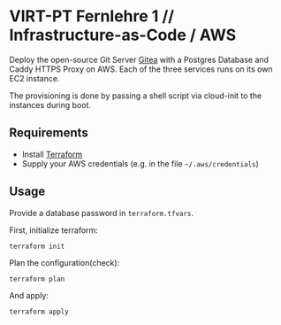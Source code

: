 # VIRT-PT Fernlehre 1 // Infrastructure-as-Code / AWS

Deploy the open-source Git Server [Gitea](https://gitea.io)
with a Postgres Database and Caddy HTTPS Proxy on AWS.
Each of the three services runs on its own EC2 instance.

The provisioning is done by passing a shell script via
cloud-init to the instances during boot.

## Requirements

- Install [Terraform](https://www.terraform.io/downloads)
- Supply your AWS credentials (e.g. in the file `~/.aws/credentials`)

## Usage

Provide a database password in `terraform.tfvars`.

First, initialize terraform:

    terraform init

Plan the configuration(check):

    terraform plan

And apply:

    terraform apply
